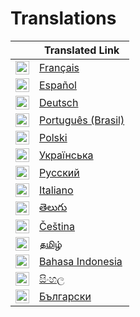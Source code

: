 # Translations

|                                                                                                                                                   | Translated Link                       |
| ------------------------------------------------------------------------------------------------------------------------------------------------- | ------------------------------------- |
| <img alt="French" title="French" src="https://cdn.staticaly.com/gh/hjnilsson/country-flags/master/svg/fr.svg" width="22">                     | [Français](README.fr.md)              |
| <img alt="Spanish" title="Spanish" src="https://cdn.staticaly.com/gh/hjnilsson/country-flags/master/svg/es.svg" width="22">                       | [Español](README.es.md)               |
| <img alt="German" title="German" src="https://cdn.staticaly.com/gh/hjnilsson/country-flags/master/svg/de.svg" width="22">                       | [Deutsch](README.de.md)               |
| <img alt="Portuguese (Brasil)" title="Portuguese (Brasil)" src="https://cdn.staticaly.com/gh/hjnilsson/country-flags/master/svg/br.svg" width="22"> | [Português (Brasil)](README.pt_br.md) |
| <img alt="Polish" title="Polish" src="https://cdn.staticaly.com/gh/hjnilsson/country-flags/master/svg/pl.svg" width="22">                         | [Polski](README.pl.md)                |
| <img alt="Ukrainian" title="Ukrainian" src="https://cdn.staticaly.com/gh/hjnilsson/country-flags/master/svg/ua.svg" width="22">                   | [Українська](./README.uk.md)          |
| <img alt="Russian" title="Russian" src="https://cdn.staticaly.com/gh/hjnilsson/country-flags/master/svg/ru.svg" width="22">                       | [Русский](./README.ru.md)             |
| <img alt="Italian" title="Italian" src="https://cdn.staticaly.com/gh/hjnilsson/country-flags/master/svg/it.svg" width="22">                     | [Italiano](./README.it.md)            |
| <img alt="Telugu" title="Telugu" src="https://cdn.staticaly.com/gh/hjnilsson/country-flags/master/svg/in.svg" width="22">            | [తెలుగు](./README.te.md)              |
| <img alt="Czech" title="Czech" src="https://cdn.staticaly.com/gh/hjnilsson/country-flags/master/svg/cz.svg" width="22">                       | [Čeština](README.cs.md)               |
| <img alt="Tamil" title="Tamil" src="https://cdn.staticaly.com/gh/hjnilsson/country-flags/master/svg/lk.svg" width="22">                           | [தமிழ்](./README.ta.md)               |
| <img alt="Indonesian" title="Indonesian" src="https://cdn.staticaly.com/gh/hjnilsson/country-flags/master/svg/id.svg" width="22">                 | [Bahasa Indonesia](./README.id.md)           |
| <img alt="Sinhala" title="Sinhala" src="https://cdn.staticaly.com/gh/hjnilsson/country-flags/master/svg/lk.svg" width="22">                         | [සිංහල](./README.si.md)               |
| <img alt="Bulgarian" title="Bulgarian" src="https://cdn.staticaly.com/gh/hjnilsson/country-flags/master/svg/bg.svg" width="22">                         | [Български](./README.bg.md)               |
